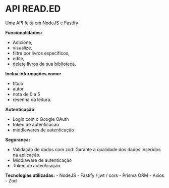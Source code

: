 # API READ.ED

Uma API feita em NodeJS e Fastify

__Funcionalidades:__

- Adicione,
- visualize,
- filtre por livros específicos, 
- edite,
- delete livros da sua biblioteca.

__Inclua informações como:__
- título
- autor
- nota de 0 a 5
- resenha da leitura.

__Autenticação__:
 - Login com o Google OAuth
- token de autenticacao
- middlewares de autenticação

__Segurança:__
- Validação de dados com zod: Garante a qualidade dos dados inseridos na aplicação.
- Middlaware de autenticação
- Token de autenticação

__Tecnologias utilizadas:__
	 - NodeJS
	 - Fastify / jwt / cors
	 - Prisma ORM
	 - Axios
	- Zod
	

